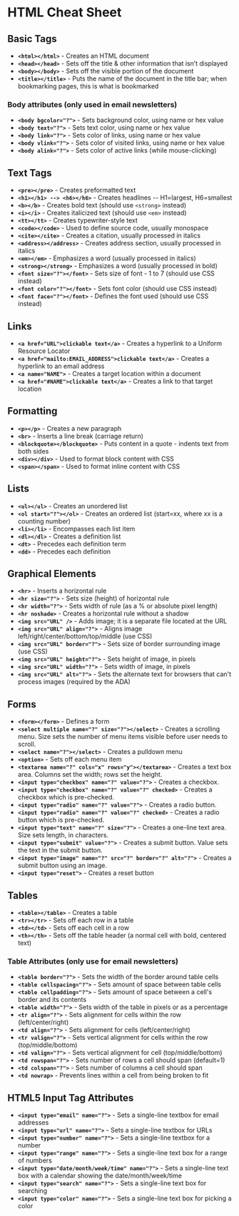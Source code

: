 # HTML Cheat Sheet

## Basic Tags

- **`<html></html>`** - Creates an HTML document
- **`<head></head>`** - Sets off the title & other information that isn’t displayed
- **`<body></body>`** - Sets off the visible portion of the document
- **`<title></title>`** - Puts the name of the document in the title bar; when bookmarking pages, this is what is bookmarked

### Body attributes (only used in email newsletters)

- **`<body bgcolor="?">`** - Sets background color, using name or hex value
- **`<body text="?">`** - Sets text color, using name or hex value
- **`<body link="?">`** - Sets color of links, using name or hex value
- **`<body vlink="?">`** - Sets color of visited links, using name or hex value
- **`<body alink="?">`** - Sets color of active links (while mouse-clicking)

## Text Tags

- **`<pre></pre>`** - Creates preformatted text
- **`<h1></h1> --> <h6></h6>`** - Creates headlines -- H1=largest, H6=smallest
- **`<b></b>`** - Creates bold text (should use `<strong>` instead)
- **`<i></i>`** - Creates italicized text (should use `<em>` instead)
- **`<tt></tt>`** - Creates typewriter-style text
- **`<code></code>`** - Used to define source code, usually monospace
- **`<cite></cite>`** - Creates a citation, usually processed in italics
- **`<address></address>`** - Creates address section, usually processed in italics
- **`<em></em>`** - Emphasizes a word (usually processed in italics)
- **`<strong></strong>`** - Emphasizes a word (usually processed in bold)
- **`<font size="?"></font>`** - Sets size of font - 1 to 7 (should use CSS instead)
- **`<font color="?"></font>`** - Sets font color (should use CSS instead)
- **`<font face="?"></font>`** - Defines the font used (should use CSS instead)

## Links

- **`<a href="URL">clickable text</a>`** - Creates a hyperlink to a Uniform Resource Locator
- **`<a href="mailto:EMAIL_ADDRESS">clickable text</a>`** - Creates a hyperlink to an email address
- **`<a name="NAME">`** - Creates a target location within a document
- **`<a href="#NAME">clickable text</a>`** - Creates a link to that target location

## Formatting

- **`<p></p>`** - Creates a new paragraph
- **`<br>`** - Inserts a line break (carriage return)
- **`<blockquote></blockquote>`** - Puts content in a quote - indents text from both sides
- **`<div></div>`** - Used to format block content with CSS
- **`<span></span>`** - Used to format inline content with CSS

## Lists

- **`<ul></ul>`** - Creates an unordered list
- **`<ol start="?"></ol>`** - Creates an ordered list (start=xx, where xx is a counting number)
- **`<li></li>`** - Encompasses each list item
- **`<dl></dl>`** - Creates a definition list
- **`<dt>`** - Precedes each definition term
- **`<dd>`** - Precedes each definition

## Graphical Elements

- **`<hr>`** - Inserts a horizontal rule
- **`<hr size="?">`** - Sets size (height) of horizontal rule
- **`<hr width="?">`** - Sets width of rule (as a % or absolute pixel length)
- **`<hr noshade>`** - Creates a horizontal rule without a shadow
- **`<img src="URL" />`** - Adds image; it is a separate file located at the URL
- **`<img src="URL" align="?">`** - Aligns image left/right/center/bottom/top/middle (use CSS)
- **`<img src="URL" border="?">`** - Sets size of border surrounding image (use CSS)
- **`<img src="URL" height="?">`** - Sets height of image, in pixels
- **`<img src="URL" width="?">`** - Sets width of image, in pixels
- **`<img src="URL" alt="?">`** - Sets the alternate text for browsers that can't process images (required by the ADA)

## Forms

- **`<form></form>`** - Defines a form
- **`<select multiple name="?" size="?"></select>`** - Creates a scrolling menu. Size sets the number of menu items visible before user needs to scroll.
- **`<select name="?"></select>`** - Creates a pulldown menu
- **`<option>`** - Sets off each menu item
- **`<textarea name="?" cols="x" rows="y"></textarea>`** - Creates a text box area. Columns set the width; rows set the height.
- **`<input type="checkbox" name="?" value="?">`** - Creates a checkbox.
- **`<input type="checkbox" name="?" value="?" checked>`** - Creates a checkbox which is pre-checked.
- **`<input type="radio" name="?" value="?">`** - Creates a radio button.
- **`<input type="radio" name="?" value="?" checked>`** - Creates a radio button which is pre-checked.
- **`<input type="text" name="?" size="?">`** - Creates a one-line text area. Size sets length, in characters.
- **`<input type="submit" value="?">`** - Creates a submit button. Value sets the text in the submit button.
- **`<input type="image" name="?" src="?" border="?" alt="?">`** - Creates a submit button using an image.
- **`<input type="reset">`** - Creates a reset button

## Tables

- **`<table></table>`** - Creates a table
- **`<tr></tr>`** - Sets off each row in a table
- **`<td></td>`** - Sets off each cell in a row
- **`<th></th>`** - Sets off the table header (a normal cell with bold, centered text)

### Table Attributes (only use for email newsletters)

- **`<table border="?">`** - Sets the width of the border around table cells
- **`<table cellspacing="?">`** - Sets amount of space between table cells
- **`<table cellpadding="?">`** - Sets amount of space between a cell's border and its contents
- **`<table width="?">`** - Sets width of the table in pixels or as a percentage
- **`<tr align="?">`** - Sets alignment for cells within the row (left/center/right)
- **`<td align="?">`** - Sets alignment for cells (left/center/right)
- **`<tr valign="?">`** - Sets vertical alignment for cells within the row (top/middle/bottom)
- **`<td valign="?">`** - Sets vertical alignment for cell (top/middle/bottom)
- **`<td rowspan="?">`** - Sets number of rows a cell should span (default=1)
- **`<td colspan="?">`** - Sets number of columns a cell should span
- **`<td nowrap>`** - Prevents lines within a cell from being broken to fit

## HTML5 Input Tag Attributes

- **`<input type="email" name="?">`** - Sets a single-line textbox for email addresses
- **`<input type="url" name="?">`** - Sets a single-line textbox for URLs
- **`<input type="number" name="?">`** - Sets a single-line textbox for a number
- **`<input type="range" name="?">`** - Sets a single-line text box for a range of numbers
- **`<input type="date/month/week/time" name="?">`** - Sets a single-line text box with a calendar showing the date/month/week/time
- **`<input type="search" name="?">`** - Sets a single-line text box for searching
- **`<input type="color" name="?">`** - Sets a single-line text box for picking a color
